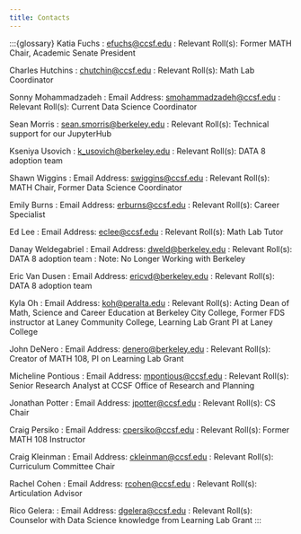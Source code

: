 ```yaml
---
title: Contacts
---
```


:::{glossary}
Katia Fuchs
: efuchs@ccsf.edu
: Relevant Roll(s): Former MATH Chair, Academic Senate President

Charles Hutchins
: chutchin@ccsf.edu
: Relevant Roll(s): Math Lab Coordinator

Sonny Mohammadzadeh
: Email Address: smohammadzadeh@ccsf.edu
: Relevant Roll(s): Current Data Science Coordinator

Sean Morris
: sean.smorris@berkeley.edu
: Relevant Roll(s): Technical support for our JupyterHub

Kseniya Usovich
: k_usovich@berkeley.edu
: Relevant Roll(s): DATA 8 adoption team

Shawn Wiggins
: Email Address: swiggins@ccsf.edu
: Relevant Roll(s): MATH Chair, Former Data Science Coordinator

Emily Burns
: Email Address: erburns@ccsf.edu
: Relevant Roll(s): Career Specialist

Ed Lee
: Email Address: eclee@ccsf.edu
: Relevant Roll(s): Math Lab Tutor

Danay Weldegabriel
: Email Address: dweld@berkeley.edu
: Relevant Roll(s): DATA 8 adoption team
: Note: No Longer Working with Berkeley

Eric Van Dusen
: Email Address: ericvd@berkeley.edu
: Relevant Roll(s): DATA 8 adoption team

Kyla Oh
: Email Address: koh@peralta.edu
: Relevant Roll(s): Acting Dean of Math, Science and Career Education at Berkeley City College, Former FDS instructor at Laney Community College, Learning Lab Grant PI at Laney College

John DeNero
: Email Address: denero@berkeley.edu
: Relevant Roll(s): Creator of MATH 108, PI on Learning Lab Grant

Micheline Pontious
: Email Address: mpontious@ccsf.edu
: Relevant Roll(s): Senior Research Analyst at CCSF Office of Research and Planning

Jonathan Potter
: Email Address: jpotter@ccsf.edu
: Relevant Roll(s): CS Chair

Craig Persiko
: Email Address: cpersiko@ccsf.edu
: Relevant Roll(s): Former MATH 108 Instructor

Craig Kleinman
: Email Address: ckleinman@ccsf.edu
: Relevant Roll(s): Curriculum Committee Chair

Rachel Cohen
: Email Address: rcohen@ccsf.edu
: Relevant Roll(s): Articulation Advisor

Rico Gelera: 
: Email Address: dgelera@ccsf.edu
: Relevant Roll(s): Counselor with Data Science knowledge from Learning Lab Grant
:::